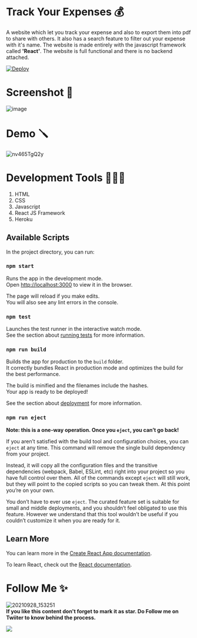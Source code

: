 # Track Your Expenses 💰
A website which let you track your expense and also to export them into pdf to share with others. It also has a search feature to filter out your expense with it's name. The website is made entirely with the javascript framework called **'React'**. The website is full functional and there is no backend attached.


[![Deploy](https://www.herokucdn.com/deploy/button.svg)](https://track-expensee.herokuapp.com/)

# Screenshot 📱
![image](https://user-images.githubusercontent.com/78084828/144899430-3b358070-3f3a-4c75-8e8b-7544d67ed04c.png)

# Demo 🪛

![nv465TgQ2y](https://user-images.githubusercontent.com/78084828/144900390-533ac6c7-82c5-4bf3-8707-8e10bd725edf.gif)




# Development Tools 👨🏻‍💻
1. HTML
2. CSS
3. Javascript
4. React JS Framework
5. Heroku

## Available Scripts

In the project directory, you can run:

### `npm start`

Runs the app in the development mode.\
Open [http://localhost:3000](http://localhost:3000) to view it in the browser.

The page will reload if you make edits.\
You will also see any lint errors in the console.

### `npm test`

Launches the test runner in the interactive watch mode.\
See the section about [running tests](https://facebook.github.io/create-react-app/docs/running-tests) for more information.

### `npm run build`

Builds the app for production to the `build` folder.\
It correctly bundles React in production mode and optimizes the build for the best performance.

The build is minified and the filenames include the hashes.\
Your app is ready to be deployed!

See the section about [deployment](https://facebook.github.io/create-react-app/docs/deployment) for more information.

### `npm run eject`

**Note: this is a one-way operation. Once you `eject`, you can’t go back!**

If you aren’t satisfied with the build tool and configuration choices, you can `eject` at any time. This command will remove the single build dependency from your project.

Instead, it will copy all the configuration files and the transitive dependencies (webpack, Babel, ESLint, etc) right into your project so you have full control over them. All of the commands except `eject` will still work, but they will point to the copied scripts so you can tweak them. At this point you’re on your own.

You don’t have to ever use `eject`. The curated feature set is suitable for small and middle deployments, and you shouldn’t feel obligated to use this feature. However we understand that this tool wouldn’t be useful if you couldn’t customize it when you are ready for it.

## Learn More

You can learn more in the [Create React App documentation](https://facebook.github.io/create-react-app/docs/getting-started).

To learn React, check out the [React documentation](https://reactjs.org/).

# Follow Me ✨
![20210928_153251](https://user-images.githubusercontent.com/78084828/135317183-c83acb93-1c68-4def-8f1e-b3d1dedfc9a7.jpg) \
**If you like this content don't forget to mark it as star. Do Follow me on Twiiter to know behind the process.** 

[![](https://img.shields.io/twitter/follow/imaashish_?style=social)](https://twitter.com/imaashish_)
